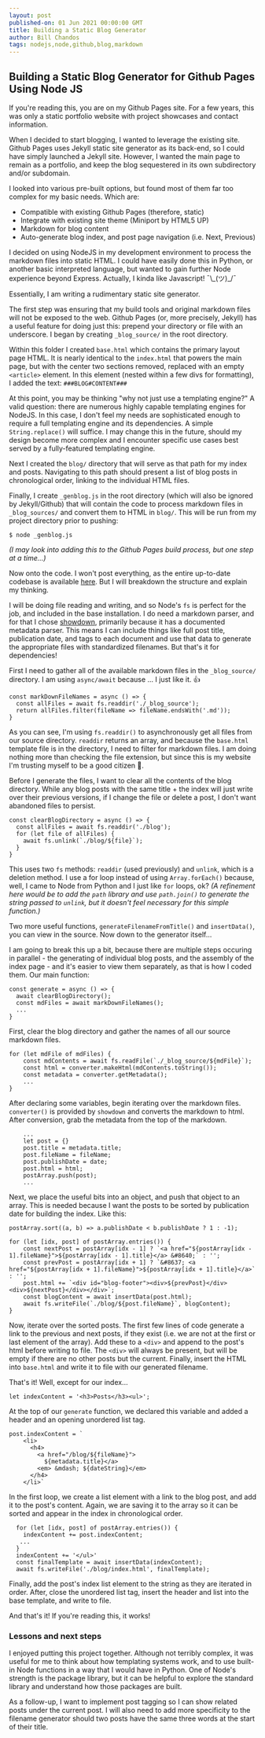 ```yaml
---
layout: post
published-on: 01 Jun 2021 00:00:00 GMT
title: Building a Static Blog Generator
author: Bill Chandos
tags: nodejs,node,github,blog,markdown
---
```


## Building a Static Blog Generator for Github Pages Using Node JS

If you're reading this, you are on my Github Pages site. For a few years, this was only a static portfolio website with project showcases and contact information.

When I decided to start blogging, I wanted to leverage the existing site. Github Pages uses Jekyll static site generator as its back-end, so I could have simply launched a Jekyll site. However, I wanted the main page to remain as a portfolio, and keep the blog sequestered in its own subdirectory and/or subdomain.

I looked into various pre-built options, but found most of them far too complex for my basic needs. Which are:
- Compatible with existing Github Pages (therefore, static)
- Integrate with existing site theme (Miniport by HTML5 UP)
- Markdown for blog content
- Auto-generate blog index, and post page navigation (i.e. Next, Previous)

I decided on using NodeJS in my development environment to process the markdown files into static HTML. I could have easily done this in Python, or another basic interpreted language, but wanted to gain further Node experience beyond Express. Actually, I kinda like Javascript! ¯\\\_(ツ)_/¯  

Essentially, I am writing a rudimentary static site generator.

The first step was ensuring that my build tools and original markdown files will not be exposed to the web. Github Pages (or, more precisely, Jekyll) has a useful feature for doing just this: prepend your directory or file with an underscore. I began by creating `_blog_source/` in the root directory. 

Within this folder I created `base.html` which contains the primary layout page HTML. It is nearly identical to the `index.html` that powers the main page, but with the center two sections removed, replaced with an empty `<article>` element. In this element (nested within a few divs for formatting), I added the text: `###BLOG#CONTENT###`

At this point, you may be thinking "why not just use a templating engine?" A valid question: there are numerous highly capable templating engines for NodeJS. In this case, I don't feel my needs are sophisticated enough to require a full templating engine and its dependencies. A simple `String.replace()` will suffice. I may change this in the future, should my design become more complex and I encounter specific use cases best served by a fully-featured templating engine.

Next I created the `blog/` directory that will serve as that path for my index and posts. Navigating to this path should present a list of blog posts in chronological order, linking to the individual HTML files.

Finally, I create `_genblog.js` in the root directory (which will also be ignored by Jekyll/Github) that will contain the code to process markdown files in `_blog_sources/` and convert them to HTML in `blog/`. This will be run from my project directory prior to pushing:

```
$ node _genblog.js
```

*(I may look into adding this to the Github Pages build process, but one step at a time...)*

Now onto the code. I won't post everything, as the entire up-to-date codebase is available [here](https://github.com/bchandos/bchandos.github.io). But I will breakdown the structure and explain my thinking.

I will be doing file reading and writing, and so Node's `fs` is perfect for the job, and included in the base installation. I do need a markdown parser, and for that I chose [showdown](https://github.com/showdownjs/showdown), primarily because it has a documented metadata parser. This means I can include things like full post title, publication date, and tags to each document and use that data to generate the appropriate files with standardized filenames. But that's it for dependencies!

First I need to gather all of the available markdown files in the `_blog_source/` directory. I am using `async/await` because ... I just like it. 👍

```
const markDownFileNames = async () => {
  const allFiles = await fs.readdir('./_blog_source');
  return allFiles.filter(fileName => fileName.endsWith('.md'));
}
```

As you can see, I'm using `fs.readdir()` to asynchronously get all files from our source directory. `readdir` returns an array, and because the `base.html` template file is in the directory, I need to filter for markdown files. I am doing nothing more than checking the file extension, but since this is my website I'm trusting myself to be a good citizen &#128556;.

Before I generate the files, I want to clear all the contents of the blog directory. While any blog posts with the same title + the index will just write over their previous versions, if I change the file or delete a post, I don't want abandoned files to persist.

```
const clearBlogDirectory = async () => {
  const allFiles = await fs.readdir('./blog');
  for (let file of allFiles) {
    await fs.unlink(`./blog/${file}`);
  }
}
```

This uses two `fs` methods: `readdir` (used previously) and `unlink`, which is a deletion method. I use a for loop instead of using `Array.forEach()` because, well, I came to Node from Python and I just like `for` loops, ok? *(A refinement here would be to add the `path` library and use `path.join()` to generate the string passed to `unlink`, but it doesn't feel necessary for this simple function.)*

Two more useful functions, `generateFilenameFromTitle()` and `insertData()`, you can view in the source. Now down to the generator itself...

I am going to break this up a bit, because there are multiple steps occuring in parallel - the generating of individual blog posts, and the assembly of the index page - and it's easier to view them separately, as that is how I coded them. Our main function:

```
const generate = async () => {
  await clearBlogDirectory();
  const mdFiles = await markDownFileNames();
  ...
}
  ```

First, clear the blog directory and gather the names of all our source markdown files.

```
for (let mdFile of mdFiles) {
    const mdContents = await fs.readFile(`./_blog_source/${mdFile}`);
    const html = converter.makeHtml(mdContents.toString());
    const metadata = converter.getMetadata();
    ...
}
```

After declaring some variables, begin iterating over the markdown files. `converter()` is provided by `showdown` and converts the markdown to html. After conversion, grab the metadata from the top of the markdown.

```
    ...
    let post = {}
    post.title = metadata.title;
    post.fileName = fileName;
    post.publishDate = date;
    post.html = html;
    postArray.push(post);
    ...
```

Next, we place the useful bits into an object, and push that object to an array. This is needed because I want the posts to be sorted by publication date for building the index. Like this:

```
postArray.sort((a, b) => a.publishDate < b.publishDate ? 1 : -1);
```

```
for (let [idx, post] of postArray.entries()) {
    const nextPost = postArray[idx - 1] ? `<a href="${postArray[idx - 1].fileName}">${postArray[idx - 1].title}</a> &#8640;` : '';
    const prevPost = postArray[idx + 1] ? `&#8637; <a href="${postArray[idx + 1].fileName}">${postArray[idx + 1].title}</a>` : '';
    post.html += `<div id="blog-footer"><div>${prevPost}</div> <div>${nextPost}</div></div>`;
    const blogContent = await insertData(post.html);
    await fs.writeFile(`./blog/${post.fileName}`, blogContent);
}
```

Now, iterate over the sorted posts. The first few lines of code generate a link to the previous and next posts, if they exist (i.e. we are not at the first or last element of the array). Add these to a `<div>` and append to the post's html before writing to file. The `<div>` will always be present, but will be empty if there are no other posts but the current. Finally, insert the HTML into `base.html` and write it to file with our generated filename. 

That's it! Well, except for our index...

```
let indexContent = '<h3>Posts</h3><ul>';
```

At the top of our `generate` function, we declared this variable and added a header and an opening unordered list tag.

```
post.indexContent = `
    <li>
      <h4>
        <a href="/blog/${fileName}">
          ${metadata.title}</a>
        <em> &mdash; ${dateString}</em>
      </h4>
    </li>`
```

In the first loop, we create a list element with a link to the blog post, and add it to the post's content. Again, we are saving it to the array so it can be sorted and appear in the index in chronological order.

```
  for (let [idx, post] of postArray.entries()) {
    indexContent += post.indexContent;
   ...
  }
  indexContent += '</ul>'
  const finalTemplate = await insertData(indexContent);
  await fs.writeFile('./blog/index.html', finalTemplate);
```

Finally, add the post's index list element to the string as they are iterated in order. After, close the unordered list tag, insert the header and list into the base template, and write to file.

And that's it! If you're reading this, it works!

### Lessons and next steps

I enjoyed putting this project together. Although not terribly complex, it was useful for me to think about how templating systems work, and to use built-in Node functions in a way that I would have in Python. One of Node's strength is the package library, but it can be helpful to explore the standard library and understand how those packages are built.

As a follow-up, I want to implement post tagging so I can show related posts under the current post. I will also need to add more specificity to the filename generator should two posts have the same three words at the start of their title.